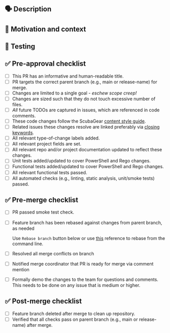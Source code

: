 # <!-- Use the title to describe PR changes in the imperative mood --> #
  <!-- Remember this title will end up as the merge commit subject -->

## 🗣 Description ##

<!-- Describe the "what" of your changes in detail. -->
<!-- To avoid scope creep, limit changes to a single goal. -->

## 💭 Motivation and context ##

<!-- Why is this change required? -->
<!-- What problem does this change solve? How did you solve it? -->
<!-- Mention any related issue(s) here using appropriate keywords such -->
<!-- as "closes" or "resolves" to auto-close them on merge. -->

## 🧪 Testing ##

<!-- How did you test your changes? How could someone else test this PR? -->
<!-- Include details of your testing environment, and the tests you ran to -->
<!-- see how your change affects other areas of the code, etc. -->

<!--
## 📷 Screenshots (if appropriate) ##

Uncomment this section if a screenshot is needed.

-->

## ✅ Pre-approval checklist ##

<!-- Remove any of the following that do not apply. -->
<!-- Draft PRs may have one or more unchecked boxes. -->
<!-- If you're unsure about any of these, don't hesitate to ask. -->
<!-- We're here to help! -->

- [ ] This PR has an informative and human-readable title.
- [ ] PR targets the correct parent branch (e.g., main or release-name) for merge.
- [ ] Changes are limited to a single goal - *eschew scope creep!*
- [ ] Changes are sized such that they do not touch excessive number of files.
- [ ] *All* future TODOs are captured in issues, which are referenced in code comments.
- [ ] These code changes follow the ScubaGear [content style guide](https://github.com/cisagov/ScubaGear/blob/main/CONTENTSTYLEGUIDE.md).
- [ ] Related issues these changes resolve are linked preferably via [closing keywords](https://docs.github.com/en/issues/tracking-your-work-with-issues/linking-a-pull-request-to-an-issue#linking-a-pull-request-to-an-issue-using-a-keyword).
- [ ] All relevant type-of-change labels added.
- [ ] All relevant project fields are set.
- [ ] All relevant repo and/or project documentation updated to reflect these changes.
- [ ] Unit tests added/updated to cover PowerShell and Rego changes.
- [ ] Functional tests added/updated to cover PowerShell and Rego changes.
- [ ] All relevant functional tests passed.
- [ ] All automated checks (e.g., linting, static analysis, unit/smoke tests) passed.

## ✅ Pre-merge checklist ##

<!-- Remove any of the following that do not apply. -->
<!-- These boxes should remain unchecked until the pull request has been -->
<!-- approved. -->

- [ ] PR passed smoke test check.
- [ ] Feature branch has been rebased against changes from parent branch, as needed

  Use `Rebase branch` button below or use [this](https://www.digitalocean.com/community/tutorials/how-to-rebase-and-update-a-pull-request) reference to rebase from the command line.
- [ ] Resolved all merge conflicts on branch
- [ ] Notified merge coordinator that PR is ready for merge via comment mention
- [ ] Formally demo the changes to the team for questions and comments. This needs to be done on any issue that is medium or higher.

## ✅ Post-merge checklist ##

<!-- Remove any of the following that do not apply. -->
<!-- These boxes should remain unchecked until the pull request has been -->
<!-- approved. This section is for the merge coordinator to complete. -->
- [ ] Feature branch deleted after merge to clean up repository.
- [ ] Verified that all checks pass on parent branch (e.g., main or release-name) after merge.
